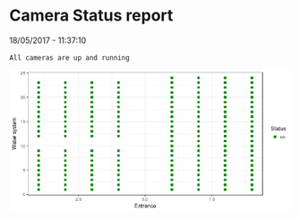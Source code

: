 Camera Status report
================
18/05/2017 - 11:37:10

    All cameras are up and running

![](camreport_files/figure-markdown_github/unnamed-chunk-2-1.png)
